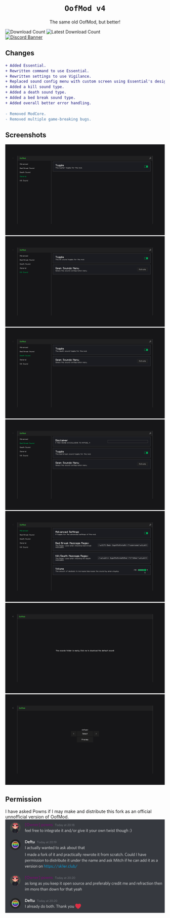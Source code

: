 <div align="center">

# `OofMod v4`
The same old OofMod, but better!

</div>

![Download Count](https://img.shields.io/github/downloads/Deftu/OofMod/total?color=990000&style=for-the-badge)
![Latest Download Count](https://img.shields.io/github/downloads-pre/Deftu/OofMod/latest/total?color=990000&style=for-the-badge)\
[![Discord Banner](https://discordapp.com/api/guilds/944877423281967135/widget.png?style=banner2)](https://discord.gg/dFb277Kexf)

## Changes
```diff
+ Added Essential.
+ Rewritten command to use Essential.
+ Rewritten settings to use Vigilance.
+ Replaced sound config menu with custom screen using Essential's design.
+ Added a kill sound type.
+ Added a death sound type.
+ Added a bed break sound type.
+ Added overall better error handling.

- Removed ModCore.
- Removed multiple game-breaking bugs.
```

## Screenshots
![General configuration screen](.github/config1.png)
![Kill sound configuration screen](.github/config2.png)
![Death sound configuration screen](.github/config3.png)
![Bed break sound configuration screen](.github/config4.png)
![Advanced configuration screen](.github/config5.png)
![Empty sound configuration screen](.github/config6.png)
![Sound configuration screen](.github/config7.png)

## Permission
I have asked Powns if I may make and distribute this fork as an official unnofficial version of OofMod.
![Powns' permission](.github/permission.png)
